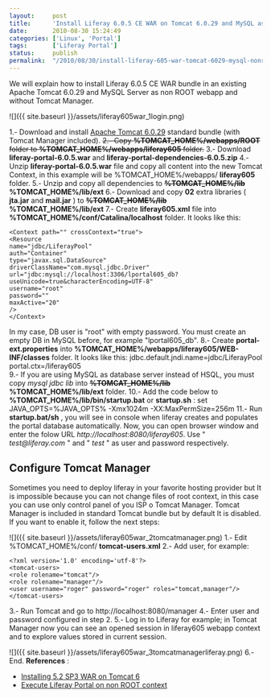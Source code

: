 ```yaml
---
layout:     post
title:      'Install Liferay 6.0.5 CE WAR on Tomcat 6.0.29 and MySQL as non root webapp and without Tomcat Manager'
date:       2010-08-30 15:24:49
categories: ['Linux', 'Portal']
tags:       ['Liferay Portal']
status:     publish 
permalink:  "/2010/08/30/install-liferay-605-war-tomcat-6029-mysql-nonroot-manager/"
---
```

We will explain how to install Liferay 6.0.5 CE WAR bundle in an existing Apache Tomcat 6.0.29 and MySQL Server as non ROOT webapp and without Tomcat Manager.

![]({{ site.baseurl }}/assets/liferay605war_1login.png)  

<!-- more -->

1.- Download and install [Apache Tomcat 6.0.29](http://apache.rediris.es//tomcat/tomcat-6/v6.0.29/bin/apache-tomcat-6.0.29-windows-x86.zip) standard bundle (with Tomcat Manager included).
 ~~2.- Copy **%TOMCAT_HOME%/webapps/ROOT** folder to **%TOMCAT_HOME%/webapps/liferay605** folder.~~
3.- Download **liferay-portal-6.0.5.war** and **liferay-portal-dependencies-6.0.5.zip**
4.- Unzip **liferay-portal-6.0.5.war** file and copy all content into the new Tomcat Context, in this example will be %TOMCAT_HOME%/webapps/ **liferay605** folder.
5.- Unzip and copy all dependencies to ~~**%TOMCAT_HOME%/lib**~~ **%TOMCAT_HOME%/lib/ext**
6.- Download and copy **02** extra libraries ( **jta.jar** and **mail.jar** ) to ~~**%TOMCAT_HOME%/lib**~~ **%TOMCAT_HOME%/lib/ext**
7.- Create **liferay605.xml** file into **%TOMCAT_HOME%/conf/Catalina/localhost** folder. It looks like this:
```text  
<Context path="" crossContext="true">  
<Resource  
name="jdbc/LiferayPool"  
auth="Container"  
type="javax.sql.DataSource"  
driverClassName="com.mysql.jdbc.Driver"  
url="jdbc:mysql://localhost:3306/lportal605_db?useUnicode=true&characterEncoding=UTF-8"  
username="root"  
password=""  
maxActive="20"  
/>  
</Context>  
```
In my case, DB user is "root" with empty password. You must create an empty DB in MySQL before, for example "lportal605_db".
8.- Create **portal-ext.properties** into **%TOMCAT_HOME%/webapps/liferay605/WEB-INF/classes** folder. It looks like this:
    jdbc.default.jndi.name=jdbc/LiferayPool  
    portal.ctx=/liferay605  
9.- If you are using MySQL as database server instead of HSQL, you must copy _mysql jdbc lib_ into ~~**%TOMCAT_HOME%/lib**~~ **%TOMCAT_HOME%/lib/ext** folder.
10.- Add the code below to **%TOMCAT_HOME%/lib/bin/startup.bat** or **startup.sh** :
    set JAVA_OPTS=%JAVA_OPTS% -Xmx1024m -XX:MaxPermSize=256m
11.- Run **startup.bat/sh** , you will see in console when liferay creates and populates the portal database automatically. Now, you can open browser window and enter the folow URL _http://localhost:8080/liferay605_. Use " _test@liferay.com_ " and " _test_ " as user and password respectively.

## Configure Tomcat Manager
Sometimes you need to deploy liferay in your favorite hosting provider but It is impossible because you can not change files of root context, in this case you can use only control panel of you ISP o Tomcat Manager.
Tomcat Manager is included in standard Tomcat bundle but by default It is disabled. If you want to enable it, follow the next steps:

![]({{ site.baseurl }}/assets/liferay605war_2tomcatmanager.png)
1.- Edit %TOMCAT_HOME%/conf/ **tomcat-users.xml**
2.- Add user, for example:
```text  
<?xml version='1.0' encoding='utf-8'?>  
<tomcat-users>  
<role rolename="tomcat"/>  
<role rolename="manager"/>  
<user username="roger" password="roger" roles="tomcat,manager"/>  
</tomcat-users>  
```
3.- Run Tomcat and go to http://localhost:8080/manager
4.- Enter user and password configured in step 2.
5.- Log in to Liferay for example; in Tomcat Manager now you can see an opened session in liferay605 webapp context and to explore values stored in current session.

![]({{ site.baseurl }}/assets/liferay605war_3tomcatmanagerliferay.png)
6.- End.
**References** :
  * [Installing 5.2 SP3 WAR on Tomcat 6](http://www.liferay.com/es/community/wiki/-/wiki/Main/Installing+5.2+SP3+WAR+on+Tomcat+6)
  * [Execute Liferay Portal on non ROOT context](http://holisticsecurity.wordpress.com/2010/07/19/execute-liferay-root-context)
